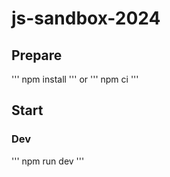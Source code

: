 # js-sandbox-2024

## Prepare
'''
npm install
'''
or
'''
npm ci
'''

## Start

### Dev
'''
npm run dev
'''